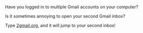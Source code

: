 Have you logged in to multiple Gmail accounts on your computer?

Is it sometimes annoying to open your second Gmail inbox?

Type [2gmail.org](http://2gmail.org), and it will jump to your second inbox!
